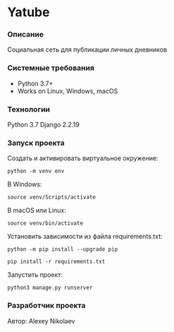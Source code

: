 # Yatube
### Описание
Cоциальная сеть для публикации личных дневников

### Системные требования
- Python 3.7+
- Works on Linux, Windows, macOS

### Технологии
Python 3.7
Django 2.2.19

### Запуск проекта 
Cоздать и активировать виртуальное окружение:

```
python -m venv env
```
В Windows:
```
source venv/Scripts/activate
```
В macOS или Linux:
```
source venv/bin/activate
```

Установить зависимости из файла requirements.txt:

```
python -m pip install --upgrade pip
```
```
pip install -r requirements.txt
```


Запустить проект:

```
python3 manage.py runserver
```

### Разработчик проекта

Автор: Alexey Nikolaev 